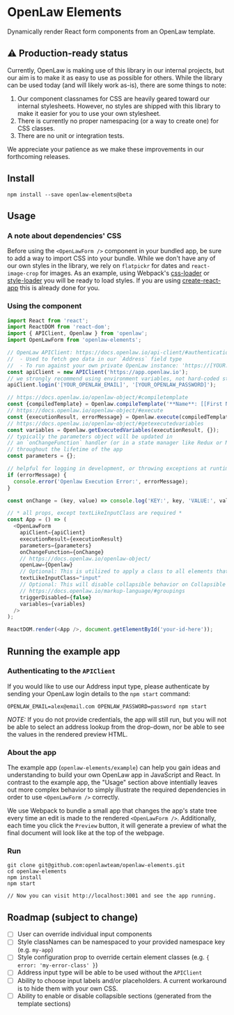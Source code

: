 # OpenLaw Elements

Dynamically render React form components from an OpenLaw template.

## ⚠️ Production-ready status

Currently, OpenLaw is making use of this library in our internal projects, but our aim is to make it as easy to use as possible for others. While the library can be used today (and will likely work as-is), there are some things to note:

1) Our component classnames for CSS are heavily geared toward our internal stylesheets. However, no styles are shipped with this library to make it easier for you to use your own stylesheet.
2) There is currently no proper namespacing (or a way to create one) for CSS classes.
3) There are no unit or integration tests.

We appreciate your patience as we make these improvements in our forthcoming releases.

## Install

```
npm install --save openlaw-elements@beta
```

## Usage

### A note about dependencies' CSS

Before using the `<OpenLawForm />` component in your bundled app, be sure to add a way to import CSS into your bundle. While we don't have any of our own styles in the library, we rely on `flatpickr` for dates and `react-image-crop` for images. As an example, using Webpack's [css-loader](https://github.com/webpack-contrib/css-loader) or [style-loader](https://github.com/webpack-contrib/style-loader) you will be ready to load styles. If you are using [create-react-app](https://github.com/facebook/create-react-app) this is already done for you.

### Using the component

```js
import React from 'react';
import ReactDOM from 'react-dom';
import { APIClient, Openlaw } from 'openlaw';
import OpenLawForm from 'openlaw-elements';

// OpenLaw APIClient: https://docs.openlaw.io/api-client/#authentication
//  - Used to fetch geo data in our `Address` field type
//  - To run against your own private OpenLaw instance: 'https://[YOUR.INSTANCE.URL]';
const apiClient = new APIClient('https://app.openlaw.io');
// we strongly recommend using environment variables, not hard-coded strings.
apiClient.login('[YOUR_OPENLAW_EMAIL]', '[YOUR_OPENLAW_PASSWORD]');

// https://docs.openlaw.io/openlaw-object/#compiletemplate
const {compiledTemplate} = Openlaw.compileTemplate('**Name**: [[First Name]] [[Last Name]]');
// https://docs.openlaw.io/openlaw-object/#execute
const {executionResult, errorMessage} = Openlaw.execute(compiledTemplate, {}, {});
// https://docs.openlaw.io/openlaw-object/#getexecutedvariables
const variables = Openlaw.getExecutedVariables(executionResult, {});
// typically the parameters object will be updated in
// an `onChangeFunction` handler (or in a state manager like Redux or MobX)
// throughout the lifetime of the app
const parameters = {};

// helpful for logging in development, or throwing exceptions at runtime
if (errorMessage) {
  console.error('Openlaw Execution Error:', errorMessage);
}

const onChange = (key, value) => console.log('KEY:', key, 'VALUE:', value);

// * all props, except textLikeInputClass are required *
const App = () => (
  <OpenLawForm
    apiClient={apiClient}
    executionResult={executionResult}
    parameters={parameters}
    onChangeFunction={onChange}
    // https://docs.openlaw.io/openlaw-object/
    openLaw={Openlaw}
    // Optional: This is utilized to apply a class to all elements that present as text input
    textLikeInputClass="input"
    // Optional: This will disable collapsible behavior on Collapsible elements when true
    // https://docs.openlaw.io/markup-language/#groupings
    triggerDisabled={false}
    variables={variables}
  />
);

ReactDOM.render(<App />, document.getElementById('your-id-here'));
```

## Running the example app

### Authenticating to the `APIClient`

If you would like to use our Address input type, please authenticate by sending your OpenLaw login details to the `npm start` command:

```
OPENLAW_EMAIL=alex@email.com OPENLAW_PASSWORD=password npm start
```

*NOTE:* If you do not provide credentials, the app will still run, but you will not be able to select an address lookup from the drop-down, nor be able to see the values in the rendered preview HTML.

### About the app
The example app (`openlaw-elements/example`) can help you gain ideas and understanding to build your own OpenLaw app in JavaScript and React. In contrast to the example app, the "Usage" section above intentially leaves out more complex behavior to simply illustrate the required dependencies in order to use `<OpenLawForm />` correctly.

We use Webpack to bundle a small app that changes the app's state tree every time an edit is made to the rendered `<OpenLawForm />`. Additionally, each time you click the `Preview` button, it will generate a preview of what the final document will look like at the top of the webpage.

### Run
```
git clone git@github.com:openlawteam/openlaw-elements.git
cd openlaw-elements
npm install
npm start

// Now you can visit http://localhost:3001 and see the app running.
```

## Roadmap (subject to change)

- [ ] User can override individual input components
- [ ] Style classNames can be namespaced to your provided namespace key (e.g. `my-app`)
- [ ] Style configuration prop to override certain element classes (e.g. `{ error: 'my-error-class' }`)
- [ ] Address input type will be able to be used without the `APIClient`
- [ ] Ability to choose input labels and/or placeholders. A current workaround is to hide them with your own CSS.
- [ ] Ability to enable or disable collapsible sections (generated from the template sections)
